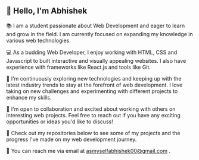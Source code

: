 ## :wave: Hello, I'm Abhishek

:books: I am a student passionate about Web Development and eager to learn and grow in the field. I am currently focused on expanding my knowledge in various web technologies.

:computer: As a budding Web Developer, I enjoy working with HTML, CSS and Javascript to built interactive and visually appealing websites. I also have experience with frameworks like React.js and tools like Git.

:seedling: I'm continuously exploring new technologies and keeping up with the latest industry trends to stay at the forefront of web development. I love taking on new challenges and experimenting with different projects to enhance my skills.

:handshake: I'm open to collaboration and excited about working with others on interesting web projects. Feel free to reach out if you have any exciting opportunities or ideas you'd like to discuss!

:open_file_folder: Check out my repositories below to see some of my projects and the progress I've made on my web development journey.

:email: You can reach me via email at asmyselfabhishek00@gmail.com .


